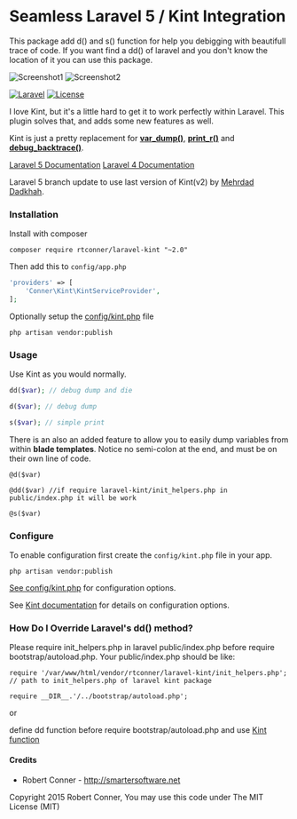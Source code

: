 Seamless Laravel 5 / Kint Integration
============
This package add d() and s() function for help you debigging with beautifull trace of code. 
If you want find a dd() of laravel and you don't know the location of it you can use this package.

![Screenshot1](https://github.com/Mehrdad-Dadkhah/laravel-kint/images/sample-kint1.png)
![Screenshot2](https://github.com/Mehrdad-Dadkhah/laravel-kint/images/sample-kint1.png)

[![Laravel](https://img.shields.io/badge/Laravel-5.0-orange.svg?style=flat-square)](http://laravel.com)
[![License](http://img.shields.io/badge/license-MIT-brightgreen.svg?style=flat-square)](https://tldrlegal.com/license/mit-license)

I love Kint, but it's a little hard to get it to work perfectly within Laravel. This plugin solves that, and adds some new features as well.

Kint is just a pretty replacement for **[var_dump()](http://php.net/manual/en/function.var-dump.php)**, **[print_r()](http://php.net/manual/en/function.print-r.php)** and **[debug_backtrace()](http://php.net/manual/en/function.debug-backtrace.php)**.

[Laravel 5 Documentation](https://github.com/rtconner/laravel-kint/tree/laravel-5)
[Laravel 4 Documentation](https://github.com/rtconner/laravel-kint/tree/laravel-4)

Laravel 5 branch update to use last version of Kint(v2) by [Mehrdad Dadkhah](https://github.com/Mehrdad-Dadkhah/laravel-kint).

### Installation

Install with composer

    composer require rtconner/laravel-kint "~2.0"

Then add this to `config/app.php`

```php
'providers' => [
	'Conner\Kint\KintServiceProvider',
];
```

Optionally setup the [config/kint.php](config/kint.php) file

    php artisan vendor:publish

### Usage

Use Kint as you would normally.

```php
dd($var); // debug dump and die

d($var); // debug dump

s($var); // simple print
```

There is an also an added feature to allow you to easily dump variables from within **blade templates**.
Notice no semi-colon at the end, and must be on their own line of code.

```
@d($var)

@dd($var) //if require laravel-kint/init_helpers.php in public/index.php it will be work

@s($var)
```

### Configure

To enable configuration first create the `config/kint.php` file in your app.

    php artisan vendor:publish

[See config/kint.php](config/kint.php) for configuration options.

See [Kint documentation](https://github.com/kint-php/kint) for details on configuration options.


### How Do I Override Laravel's dd() method?

Please require init_helpers.php in laravel public/index.php before require bootstrap/autoload.php.
Your public/index.php should be like:

```
require '/var/www/html/vendor/rtconner/laravel-kint/init_helpers.php'; // path to init_helpers.php of laravel kint package

require __DIR__.'/../bootstrap/autoload.php';
```

or

define dd function before require bootstrap/autoload.php and use [Kint function](https://github.com/kint-php/kint)

#### Credits

 - Robert Conner - http://smartersoftware.net

Copyright 2015 Robert Conner, You may use this code under The MIT License (MIT)